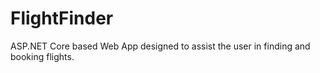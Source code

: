 # FlightFinder
ASP.NET Core based Web App designed to assist the user in finding and booking flights.
